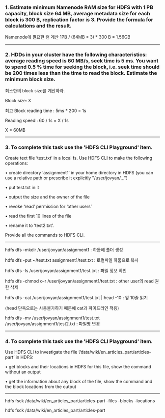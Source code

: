 ### 1. Estimate minimum Namenode RAM size for HDFS with 1 PB capacity, block size 64 MB, average metadata size for each block is 300 B, replication factor is 3. Provide the formula for calculations and the result.

Namenode에 필요한 램 계산
1PB / (64MB * 3) * 300 B = 1.56GB

---

### 2. HDDs in your cluster have the following characteristics: average reading speed is 60 MB/s, seek time is 5 ms. You want to spend 0.5 % time for seeking the block, i.e. seek time should be 200 times less than the time to read the block. Estimate the minimum block size.

최소한의 block size를 계산하라.

Block size: X

최고 Block reading time : 5ms * 200 = 1s

Reading speed : 60 / 1s = X / 1s

X = 60MB

---

### 3. To complete this task use the 'HDFS CLI Playground' item.
Create text file ‘test.txt’ in a local fs. Use HDFS CLI to make the following operations:

•	сreate directory ‘assignment1’ in your home directory in HDFS (you can use a relative path or prescribe it explicitly "/user/jovyan/...")

•	put test.txt in it

•	output the size and the owner of the file

•	revoke ‘read’ permission for ‘other users’

•	read the first 10 lines of the file

•	rename it to ‘test2.txt’.

Provide all the commands to HDFS CLI.

---

hdfs dfs -mkdir /user/jovyan/assignment1 : 하둡에 폴더 생성

hdfs dfs -put ~/test.txt assignment1/test.txt : 로컬파일 하둡으로 복사

hdfs dfs -ls /user/jovyan/assignment1/test.txt : 파일 정보 확인

hdfs dfs -chmod o-r /user/jovyan/assignment1/test.txt : other user의 read 권한 삭제

hdfs dfs -cat /user/jovyan/assignment1/test.txt | head -10 : 앞 10줄 읽기

(head 단독으로는 사용불가하기 때문에 cat과 파이프라인 적용)

hdfs dfs -mv /user/jovyan/assignment1/test.txt /user/jovyan/assignment1/test2.txt : 파일명 변경

---

### 4. To complete this task use the 'HDFS CLI Playground' item.

Use HDFS CLI to investigate the file ‘/data/wiki/en_articles_part/articles-part’ in HDFS:

•	get blocks and their locations in HDFS for this file, show the command without an output

•	get the information about any block of the file, show the command and the block locations from the output

---

hdfs fsck /data/wiki/en_articles_part/articles-part -files -blocks -locations

hdfs fsck /data/wiki/en_articles_part/articles-part

